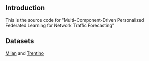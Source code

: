 ## Introduction 
This is the source code for "Multi-Component-Driven Personalized Federated Learning for Network Traffic Forecasting"

## Datasets
[Mlian](https://drive.google.com/file/d/1aKh1icdmK9ho3mOZiNg593ivgIeycWKz/view) and [Trentino](https://drive.google.com/file/d/1R-hrUVS1TY6Eec6k6aN_ce4u56LeYNHv/view)
